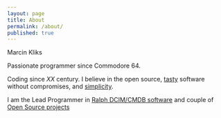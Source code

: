```yaml
---
layout: page
title: About
permalink: /about/
published: true
---
```


Marcin Kliks

Passionate programmer since Commodore 64.

Coding since *XX* century. I believe in the open source, [tasty](http://40hz.se/fatmanifesto/principles.html) software without compromises, and [simplicity](http://legacy.python.org/dev/peps/pep-0020/ "Python Zen").

I am the Lead Programmer in [Ralph DCIM/CMDB software]( http://ralph.allegrogroup.com) and couple of [Open Source projects](/projects)